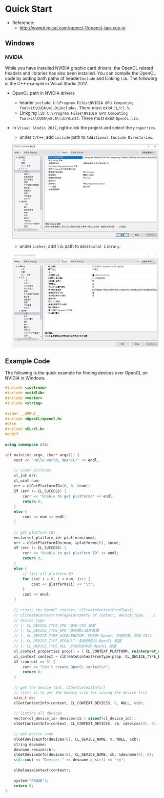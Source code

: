 # Quick Start



* Reference:
  * http://www.kimicat.com/opencl-1/opencl-jiao-xue-yi



## Windows



### NVIDIA

While you have installed NVIDIA graphic card drivers, the OpenCL related headers and libraries has also been installed. You can compile the OpenCL code by adding both paths of  header`Include` and Linking `lib`. The following is the C++ example in Visual Studio 2017.



* OpenCL path in NVIDIA drivers
  * header `include`: `C:\Program Files\NVIDIA GPU Computing Toolkit\CUDA\v8.0\include\`. There must exist `CL/cl.h`.
  * Linkging `lib`: `C:\Program Files\NVIDIA GPU Computing Toolkit\CUDA\v8.0\lib\Win32`. There must exist `OpenCL.lib`.



* In `Visual Studio 2017`, right-click the project and select the `properties`.

  * under `C/C++`, add `include` path to `Additional Include Directories`.

  ![](../images/opencl_nvidia_include.png)

  * under `Linker`, add `lib` path to `Additional Library`.

  ![](../images/opencl_nvidia_lib.png)



## Example Code



The following is the quick example for finding devices over OpenCL on NVIDIA in Windows.



```c++
#include <iostream>
#include <cstdlib>
#include <vector>
#include <string>

#ifdef __APPLE__
#include <OpenCL/opencl.h>
#else
#include <CL/cl.h>
#endif

using namespace std;

int main(int argv, char* args[]) {
	cout << "Hello world, OpenCL!" << endl;

	// count pltforms
	cl_int err;
	cl_uint num;
	err = clGetPlatformIDs(0, 0, &num);
	if (err != CL_SUCCESS) {
		cerr << "Unable to get platforms" << endl;
		return 0;
	} 
	else {
		cout << num << endl;
	}

	// get platform IDs
	vector<cl_platform_id> platforms(num);
	err = clGetPlatformIDs(num, &platforms[0], &num);
	if (err != CL_SUCCESS) {
		cerr << "Unable to get platform ID" << endl;
		return 0;
	}
	else {
		// list all platform ID
		for (int i = 0; i < num; i++) {
			cout << platforms[i] << "\t";
		}
		cout << endl;
	}

	// create the OpenCL context, clCreateContextFromType()
	// clCreateContextFromType(property of context, device_type, ...)
	// device_type
	// |- CL_DEVICE_TYPE_CPU：使用 CPU 裝置
	// |- CL_DEVICE_TYPE_GPU：使用顯示晶片裝置
	// |- CL_DEVICE_TYPE_ACCELERATOR：特定的 OpenCL 加速裝置，例如 CELL
	// |- CL_DEVICE_TYPE_DEFAULT：系統預設的 OpenCL 裝置
	// |- CL_DEVICE_TYPE_ALL：所有系統中的 OpenCL 裝置
	cl_context_properties prop[] = { CL_CONTEXT_PLATFORM, reinterpret_cast<cl_context_properties>(platforms[0]), 0 };
	cl_context context = clCreateContextFromType(prop, CL_DEVICE_TYPE_DEFAULT, NULL, NULL, NULL);
	if (context == 0) {
		cerr << "Can't create OpenCL context\n";
		return 0;
	}

	// get the device list, clGetContextInfo()
	// first is to get the memory size for saving the device list
	size_t cb;
	clGetContextInfo(context, CL_CONTEXT_DEVICES, 0, NULL, &cb);

	// listing all devices 
	vector<cl_device_id> devices(cb / sizeof(cl_device_id));
	clGetContextInfo(context, CL_CONTEXT_DEVICES, cb, &devices[0], 0);

	// get device name
	clGetDeviceInfo(devices[0], CL_DEVICE_NAME, 0, NULL, &cb);
	string devname;
	devname.resize(cb);
	clGetDeviceInfo(devices[0], CL_DEVICE_NAME, cb, &devname[0], 0);
	std::cout << "Device: " << devname.c_str() << "\n";

	clReleaseContext(context);

	system("PAUSE");
	return 0;
}
```

